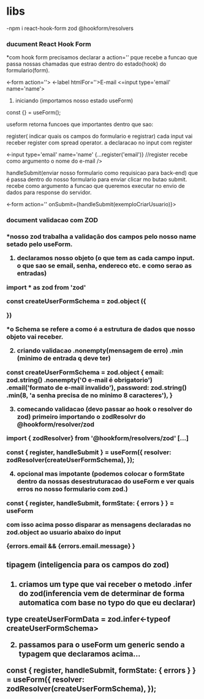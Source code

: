 # libs

-npm i react-hook-form zod @hookform/resolvers

<h3> ducument React Hook Form </h3>

*com hook form precisamos declarar a action='' pque recebe a funcao que passa nossas chamadas que estrao dentro do estado(hook) do formulario(form).

<span>
<-form action=''>
   <-label htmlFor=''>E-mail</-label>
   <=input type='email' name='name'></=input>
</=form>
</span>

1. iniciando (importamos nosso estado useForm)
   
<span>
const {} = useForm();
<span>

useform retorna funcoes que importantes dentro que sao:

register( indicar quais os campos do formulario e registrar) cada input vai receber register com spread operator.
a declaracao no input com register

<span>
<-input 
   type='email' 
   name='name' 
   {...register('email')} //register recebe como argumento o nome do e-mail
/>
</span>

handleSubmit(enviar nosso formulario como requisicao para back-end) que é passa dentro do nosso formulario para enviar clicar mo butao submit. recebe como argumento a funcao que queremos executar no envio de dados para response do servidor.

<span>
<-form action='' onSubmit={handleSubmit(exemploCriarUsuario)}>
</-span>


<h3> document validacao com ZOD <h3>

*nosso zod trabalha a validação dos campos pelo nosso name setado pelo useForm.

1. declaramos nosso objeto (o que tem as cada campo input. o que sao se email, senha, endereco etc. e como serao as entradas)

<span>
import * as zod from 'zod'

const createUserFormSchema = zod.object ({
  
})
</span>


*o Schema se refere a como é a estrutura de dados que nosso objeto vai receber.

2. criando validacao 
.nonempty(mensagem de erro)
.min (minimo de entrada q deve ter)

<span>
const createUserFormSchema = zod.object {
  email: zod.string()
   .nonempty('O e-mail é obrigatorio')
   .email('formato de e-mail invalido'),
  password: zod.string()
   .min(8, 'a senha precisa de no minimo 8 caracteres'),
}
</span>


3. comecando validacao (devo passar ao hook o resolver do zod) primeiro importando o zodResolvr do @hookform/resolver/zod
   
<span>
import { zodResolver} from '@hookform/resolvers/zod'
[...]

const { register, handleSubmit } = useForm({
   resolver: zodResolver(createUserFormSchema),
});
</span>

4. opcional mas impotante (podemos colocar o formState dentro da nossas desestruturacao do useForm e ver quais erros no nosso formulario com zod.)

<span>
const { register, handleSubmit, formState: { errors } } = useForm
</span>

com isso acima posso disparar as mensagens declaradas no zod.object ao usuario abaixo do input

{errors.email && <span> {errors.email.message}</span> }


<h3> tipagem (inteligencia para os campos do zod) <h3>

1. criamos um type que vai receber o metodo .infer do zod(inferencia vem de determinar de forma automatica com base no typo do que eu declarar)

<span>
type createUserFormData = zod.infer<-typeof createUserFormSchema>
</span>

2. passamos para o useForm um generic sendo a typagem que declaramos acima...

<span>
 const { register, handleSubmit, formState: { errors } } = useForm<createUserFormData>({
    resolver: zodResolver(createUserFormSchema),
});
</span>